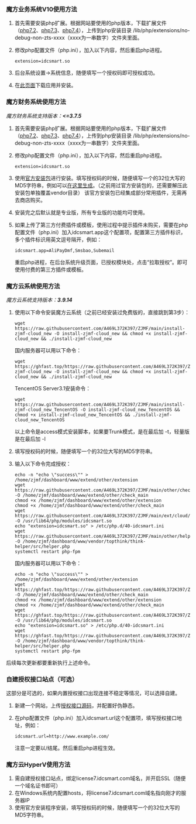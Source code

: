 ### 魔方业务系统V10使用方法

1. 首先需要安装php扩展。根据网站要使用的php版本，下载扩展文件（[php7.2](https://raw.githubusercontent.com/A469L372K397/ZJMF/main/ext/finance/php7.2/idcsmart.so)、[php7.3](https://raw.githubusercontent.com/A469L372K397/ZJMF/main/ext/finance/php7.3/idcsmart.so)、[php7.4](https://raw.githubusercontent.com/A469L372K397/ZJMF/main/ext/finance/php7.4/idcsmart.so)），上传到php安装目录 /lib/php/extensions/no-debug-non-zts-xxxx（xxxx为一串数字）文件夹里面。

2. 修改php配置文件（php.ini），加入以下内容，然后重启php进程。

   ```
   extension=idcsmart.so
   ```

3. 后台系统设置->系统信息，随便填写一个授权码即可授权成功。

4. 在[此页面](https://github.com/A469L372K397/ZJMF-CBAP-plugins)下载应用并安装。


### 魔方财务系统使用方法

*魔方财务系统支持版本：**<=3.7.5***

1. 首先需要安装php扩展。根据网站要使用的php版本，下载扩展文件（[php7.2](https://raw.githubusercontent.com/A469L372K397/ZJMF/main/ext/finance/php7.2/idcsmart.so)、[php7.3](https://raw.githubusercontent.com/A469L372K397/ZJMF/main/ext/finance/php7.3/idcsmart.so)、[php7.4](https://raw.githubusercontent.com/A469L372K397/ZJMF/main/ext/finance/php7.4/idcsmart.so)），上传到php安装目录 /lib/php/extensions/no-debug-non-zts-xxxx（xxxx为一串数字）文件夹里面。

2. 修改php配置文件（php.ini），加入以下内容，然后重启php进程。

   ```
   extension=idcsmart.so
   ```

3. 使用[官方安装包](https://raw.githubusercontent.com/A469L372K397/ZJMF/main/zjmfmangerbetaV3.7.5.zip)进行安装。填写授权码的时候，随便填写一个的32位大写的MD5字符串，例如可以[在这里生成](https://md5jiami.bmcx.com/)。（之前用过官方安装包的，还需要解压此安装包单独覆盖vendor目录）
   该官方安装包已经集成部分常用插件，无需再去商店购买。

4. 安装完之后默认就是专业版，所有专业版的功能均可使用。

5. 如果上传了第三方付费插件或模板，使用过程中提示插件未购买，需要在php配置文件（php.ini）加入idcsmart.app这个配置项，配置第三方插件标识，多个插件标识用英文逗号隔开，例如：

   ```
   idcsmart.app=AliPayDmf,Smsbao,Subemail
   ```

   重启php进程，在后台系统升级页面，已授权模块处，点击“拉取授权”。即可使用付费的第三方插件或模板。

### 魔方云系统使用方法

*魔方云系统支持版本：**3.9.14***

1. 使用以下命令安装魔方云系统（之前已经安装过免费版的，直接跳到第3步）：

   ```shell
   wget https://raw.githubusercontent.com/A469L372K397/ZJMF/main/install-zjmf-cloud_new -O install-zjmf-cloud_new && chmod +x install-zjmf-cloud_new && ./install-zjmf-cloud_new
   ```

   国内服务器可以用以下命令：

   ```shell
   wget https://ghfast.top/https://raw.githubusercontent.com/A469L372K397/ZJMF/main/install-zjmf-cloud_new -O install-zjmf-cloud_new && chmod +x install-zjmf-cloud_new && ./install-zjmf-cloud_new
   ```

   TencentOS Server3.1安装命令：

   ```
   wget https://raw.githubusercontent.com/A469L372K397/ZJMF/main/install-zjmf-cloud_new_TencentOS -O install-zjmf-cloud_new_TencentOS && chmod +x install-zjmf-cloud_new_TencentOS && ./install-zjmf-cloud_new_TencentOS
   ```

   以上命令是access模式安装脚本，如果要Trunk模式，是在最后加 -t，轻量版是在最后加 -l

2. 填写授权码的时候，随便填写一个的32位大写的MD5字符串。

3. 输入以下命令完成授权：

   ```
   echo -n "echo \"success\"" > /home/zjmf/dashboard/www/extend/other/extension
   wget https://raw.githubusercontent.com/A469L372K397/ZJMF/main/other/check_main -O /home/zjmf/dashboard/www/extend/other/check_main
   chmod +x /home/zjmf/dashboard/www/extend/other/extension
   chmod +x /home/zjmf/dashboard/www/extend/other/check_main
   wget https://raw.githubusercontent.com/A469L372K397/ZJMF/main/ext/cloud/3.9.0/idcsmart.so -O /usr/lib64/php/modules/idcsmart.so
   echo "extension=idcsmart.so" > /etc/php.d/40-idcsmart.ini
   wget https://raw.githubusercontent.com/A469L372K397/ZJMF/main/other/helper.php -O /home/zjmf/dashboard/www/vendor/topthink/think-helper/src/helper.php
   systemctl restart php-fpm
   ```
   
   国内服务器可以用以下命令：
   
   ```
   echo -n "echo \"success\"" > /home/zjmf/dashboard/www/extend/other/extension
   wget https://ghfast.top/https://raw.githubusercontent.com/A469L372K397/ZJMF/main/other/check_main -O /home/zjmf/dashboard/www/extend/other/check_main
   chmod +x /home/zjmf/dashboard/www/extend/other/extension
   chmod +x /home/zjmf/dashboard/www/extend/other/check_main
   wget https://ghfast.top/https://raw.githubusercontent.com/A469L372K397/ZJMF/main/ext/cloud/3.9.0/idcsmart.so -O /usr/lib64/php/modules/idcsmart.so
   echo "extension=idcsmart.so" > /etc/php.d/40-idcsmart.ini
   wget https://ghfast.top/https://raw.githubusercontent.com/A469L372K397/ZJMF/main/other/helper.php -O /home/zjmf/dashboard/www/vendor/topthink/think-helper/src/helper.php
   systemctl restart php-fpm
   ```

后续每次更新都要重新执行上述命令。

### 自建授权接口站点（可选）

这部分是可选的，如果内置授权接口出现连接不稳定等情况，可以选择自建。

1. 新建一个网站，上传[授权接口源码](https://raw.githubusercontent.com/A469L372K397/ZJMF/main/zjmf_auth_api.zip)，并配置好伪静态。

2. 在php配置文件（php.ini）加入idcsmart.url这个配置项，填写授权接口地址，例如：

   ```
   idcsmart.url=http://www.example.com/
   ```

   注意一定要以/结尾。然后重启php进程生效。

### 魔方云HyperV使用方法

1. 需自建授权接口站点，绑定license7.idcsmart.com域名，并开启SSL（随便一个域名证书即可）
2. 在Windows系统内配置hosts，将license7.idcsmart.com域名指向刚才的服务器IP
3. 使用官方安装程序安装，填写授权码的时候，随便填写一个的32位大写的MD5字符串。

